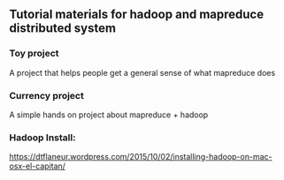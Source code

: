 ## Tutorial materials for hadoop and mapreduce distributed system

### Toy project
A project that helps people get a general sense of what mapreduce does
### Currency project
A simple hands on project about mapreduce + hadoop

### Hadoop Install:
https://dtflaneur.wordpress.com/2015/10/02/installing-hadoop-on-mac-osx-el-capitan/
